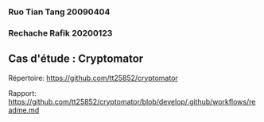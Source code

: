 ### Ruo Tian Tang 20090404

### Rechache Rafik 20200123

## Cas d'étude : Cryptomator

Répertoire: https://github.com/tt25852/cryptomator

Rapport: https://github.com/tt25852/cryptomator/blob/develop/.github/workflows/readme.md

